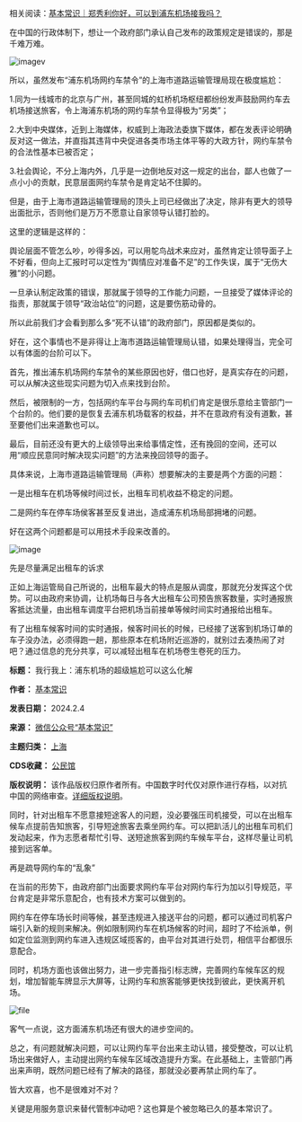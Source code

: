 相关阅读：[基本常识｜郑秀利你好，可以到浦东机场接我吗？](https://chinadigitaltimes.net/chinese/704728.html "基本常识｜郑秀利你好，可以到浦东机场接我吗？")


在中国的行政体制下，想让一个政府部门承认自己发布的政策规定是错误的，那是千难万难。


![imagev](https://chinadigitaltimes.net/chinese/files/2024/02/post-704774-65be87dda7166.)


所以，虽然发布“浦东机场网约车禁令”的上海市道路运输管理局现在极度尴尬：


1.同为一线城市的北京与广州，甚至同城的虹桥机场枢纽都纷纷发声鼓励网约车去机场接送旅客，令上海浦东机场的网约车禁令显得极为“另类”；


2.大到中央媒体，近到上海媒体，权威到上海政法委旗下媒体，都在发表评论明确反对这一做法，并直指其违背中央促进各类市场主体平等的大政方针，网约车禁令的合法性基本已被否定；


3.社会舆论，不分上海内外，几乎是一边倒地反对这一规定的出台，鄙人也做了一点小小的贡献，民意层面网约车禁令是肯定站不住脚的。


但是，由于上海市道路运输管理局的顶头上司已经做出了决定，除非有更大的领导出面批示，否则他们是万万不愿意让自家领导认错打脸的。


这里的逻辑是这样的：


舆论层面不管怎么吵，吵得多凶，可以用鸵鸟战术来应对，虽然肯定让领导面子上不好看，但向上汇报时可以定性为“舆情应对准备不足”的工作失误，属于“无伤大雅”的小问题。


一旦承认制定政策的错误，那就属于领导的工作能力问题，一旦接受了媒体评论的指责，那就属于领导“政治站位”的问题，这是要伤筋动骨的。


所以此前我们才会看到那么多“死不认错”的政府部门，原因都是类似的。


好在，这个事情也不是非得让上海市道路运输管理局认错，如果处理得当，完全可以有体面的台阶可以下。


首先，推出浦东机场网约车禁令的某些原因也好，借口也好，是真实存在的问题，可以从解决这些现实问题为切入点来找到台阶。


然后，被限制的一方，包括网约车平台与网约车司机们肯定是很乐意给主管部门一个台阶的。他们要的是恢复去浦东机场载客的权益，并不在意政府有没有道歉，甚至要他们出来道歉也可以。


最后，目前还没有更大的上级领导出来给事情定性，还有挽回的空间，还可以用“顺应民意同时解决现实问题”的方法来挽回领导的面子。


具体来说，上海市道路运输管理局（声称）想要解决的主要是两个方面的问题：


一是出租车在机场等候时间过长，出租车司机收益不稳定的问题。


二是网约车在停车场侯客甚至反复进出，造成浦东机场局部拥堵的问题。


好在这两个问题都是可以用技术手段来改善的。


![image](https://chinadigitaltimes.net/chinese/files/2024/02/post-704774-65be87ddaf512.)


先是尽量满足出租车的诉求


正如上海运管局自己所说的，出租车最大的特点是服从调度，那就充分发挥这个优势。可以由政府来协调，让机场每日与各大出租车公司预告旅客数量，实时通报旅客抵达流量，由出租车调度平台把机场当前接单等候时间实时通报给出租车。


有了出租车候客时间的实时通报，候客时间长的时候，已经接了送客到机场订单的车子没办法，必须得跑一趟，那些原本在机场附近巡游的，就别过去凑热闹了对吧？通过信息的充分共享，可以减轻出租车在机场卷生卷死的压力。




**标题：** 我行我上：浦东机场的超级尴尬可以这么化解  

**作者：** [基本常识](https://chinadigitaltimes.net/space/基本常识)  

**发表日期：** 2024.2.4  

**来源：** [微信公众号“基本常识”](https://web.archive.org/web/https://mp.weixin.qq.com/s/uJ2NwnLgbR_3aIT_nyMm0g)  

**主题归类：** [上海](https://chinadigitaltimes.net/space/上海)  

**CDS收藏：** [公民馆](https://chinadigitaltimes.net/space/%E5%85%AC%E6%B0%91%E9%A6%86)  

**版权说明：** 该作品版权归原作者所有。中国数字时代仅对原作进行存档，以对抗中国的网络审查。[详细版权说明](https://chinadigitaltimes.net/chinese/copyright)。


同时，针对出租车不愿意接短途客人的问题，没必要强压司机接受，可以在出租车候车点提前告知旅客，引导短途旅客去乘坐网约车。可以把趴活儿的出租车司机们发动起来，作为志愿者帮忙引导、送短途旅客到网约车候车平台，这样尽量让司机接到远客单。


再是疏导网约车的“乱象”


在当前的形势下，由政府部门出面要求网约车平台对网约车行为加以引导规范，平台肯定是非常乐意配合，也有技术方案可以做到的。


网约车在停车场长时间等候，甚至违规进入接送平台的问题，都可以通过司机客户端引入新的规则来解决。例如限制网约车在机场候客的时间，超时了不给派单，例如定位监测到网约车进入违规区域揽客的，由平台对其进行处罚，相信平台都很乐意配合。


同时，机场方面也该做出努力，进一步完善指引标志牌，完善网约车候车区的规划，增加智能车牌显示大屏等，让网约车和旅客能够更快找到彼此，更快离开机场。


![file](https://chinadigitaltimes.net/chinese/files/2024/02/image-1706985267140.png)


客气一点说，这方面浦东机场还有很大的进步空间的。


总之，有问题就解决问题，可以让网约车平台出来主动认错，接受整改，可以让机场出来做好人，主动提出网约车候车区域改造提升方案。在此基础上，主管部门再出来声明，既然问题已经有了解决的路径，那就没必要再禁止网约车了。


皆大欢喜，也不是很难对不对？


关键是用服务意识来替代管制冲动吧？这也算是个被忽略已久的基本常识了。

